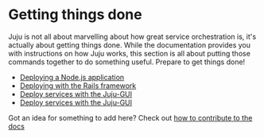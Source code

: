 # Getting things done

Juju is not all about marvelling about how great service orchestration is, it's
actually about getting things done. While the documentation provides you with
instructions on how Juju works, this section is all about putting those commands together to do something useful. Prepare to get things done!

- [Deploying a Node.js application](howto-node.html)
- [Deploying with the Rails framework](howto-rails.html)
- [Deploy services with the Juju-GUI](howto-gui-management.html)
- [Deploy services with the Juju-GUI](howto-gui-management.html)

Got an idea for something to add here? Check out [how to contribute to the
docs](contributing.html)
